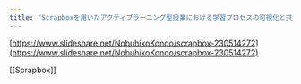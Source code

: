 ```yaml
---
title: "Scrapboxを用いたアクティブラーニング型授業における学習プロセスの可視化と共有"
---
```


[https://www.slideshare.net/NobuhikoKondo/scrapbox-230514272](https://www.slideshare.net/NobuhikoKondo/scrapbox-230514272)

[[Scrapbox]]
